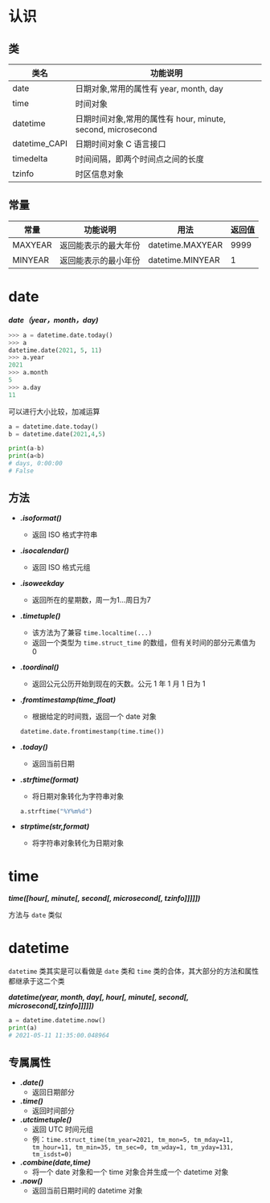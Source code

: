 # 认识

## 类

| 类名          | 功能说明                                                    |
| ------------- | ----------------------------------------------------------- |
| date          | 日期对象,常用的属性有 year, month, day                      |
| time          | 时间对象                                                    |
| datetime      | 日期时间对象,常用的属性有 hour, minute, second, microsecond |
| datetime_CAPI | 日期时间对象 C 语言接口                                     |
| timedelta     | 时间间隔，即两个时间点之间的长度                            |
| tzinfo        | 时区信息对象                                                |

## 常量

| 常量    | 功能说明             | 用法             | 返回值 |
| ------- | -------------------- | ---------------- | ------ |
| MAXYEAR | 返回能表示的最大年份 | datetime.MAXYEAR | 9999   |
| MINYEAR | 返回能表示的最小年份 | datetime.MINYEAR | 1      |

# date

***date（year，month，day)***

```python
>>> a = datetime.date.today()
>>> a
datetime.date(2021, 5, 11)
>>> a.year
2021
>>> a.month
5
>>> a.day
11 
```

可以进行大小比较，加减运算

```python
a = datetime.date.today()
b = datetime.date(2021,4,5)

print(a-b)
print(a<b)
# days, 0:00:00
# False
```

## 方法

- ***.isoformat()***
    - 返回 ISO 格式字符串

- ***.isocalendar()***
    - 返回 ISO 格式元组
    
- ***.isoweekday***
    - 返回所在的星期数，周一为1…周日为7
    
- ***.timetuple()***
    - 该方法为了兼容 `time.localtime(...)`
    - 返回一个类型为 `time.struct_time` 的数组，但有关时间的部分元素值为 0
    
- ***.toordinal()***
    - 返回公元公历开始到现在的天数。公元 1 年 1 月 1 日为 1

- ***.fromtimestamp(time_float)***

    - 根据给定的时间戮，返回一个 date 对象

    ```python
    datetime.date.fromtimestamp(time.time())
    ```

- ***.today()***

    - 返回当前日期

- ***.strftime(format)***

    - 将日期对象转化为字符串对象

    ```python
    a.strftime("%Y%m%d")
    ```

- ***strptime(str,format)***
    - 将字符串对象转化为日期对象

# time

***time([hour[, minute[, second[, microsecond[, tzinfo]]]]])***

方法与 `date` 类似

# datetime

`datetime` 类其实是可以看做是 `date` 类和 `time` 类的合体，其大部分的方法和属性都继承于这二个类

***datetime(year, month, day[, hour[, minute[, second[, microsecond[,tzinfo]]]]])***

```python
a = datetime.datetime.now()
print(a)
# 2021-05-11 11:35:00.048964
```

## 专属属性

- ***.date()***
    - 返回日期部分
- ***.time()***
    - 返回时间部分
- ***.utctimetuple()***
    - 返回 UTC 时间元组
    - 例：`time.struct_time(tm_year=2021, tm_mon=5, tm_mday=11, tm_hour=11, tm_min=35, tm_sec=0, tm_wday=1, tm_yday=131, tm_isdst=0)`
- ***.combine(date,time)***
    - 将一个 date 对象和一个 time 对象合并生成一个 datetime 对象
- ***.now()***
    - 返回当前日期时间的 datetime 对象